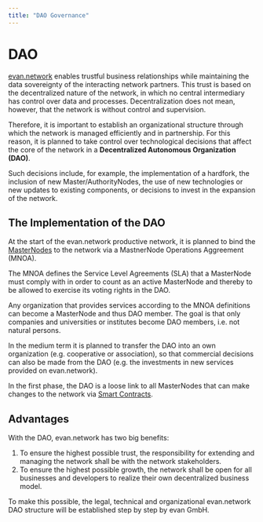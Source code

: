 ```yaml
---
title: "DAO Governance"
---
```

# DAO
[evan.network](https://evan.network/) enables trustful business relationships while maintaining the data sovereignty of the interacting network partners. This trust is based on the decentralized nature of the network, in which no central intermediary has control over data and processes. Decentralization does not mean, however, that the network is without control and supervision.

Therefore, it is important to establish an organizational structure through which the network is managed efficiently and in partnership. For this reason, it is planned to take control over technological decisions that affect the core of the network in a **Decentralized Autonomous Organization (DAO)**. 

Such decisions include, for example, the implementation of a hardfork, the inclusion of new Master/AuthorityNodes, the use of new technologies or new updates to existing components, or decisions to invest in the expansion of the network. 

## The Implementation of the DAO
At the start of the evan.network productive network, it is planned to bind the [MasterNodes](/doc/masternode) to the network via a MastnerNode Operations Aggreement (MNOA). 

The MNOA defines the Service Level Agreements (SLA) that a MasterNode must comply with in order to count as an active MasterNode and thereby to be allowed to exercise its voting rights in the DAO. 

Any organization that provides services according to the MNOA definitions can become a MasterNode and thus DAO member. The goal is that only companies and universities or institutes become DAO members, i.e. not natural persons. 

In the medium term it is planned to transfer the DAO into an own organization (e.g. cooperative or association), so that commercial decisions can also be made from the DAO (e.g. the investments in new services provided on evan.network). 

In the first phase, the DAO is a loose link to all MasterNodes that can make changes to the network via [Smart Contracts](/dev/smart-contracts).

## Advantages
With the DAO, evan.network has two big benefits:
1. To ensure the highest possible trust, the responsibility for extending and managing the network shall be with the network stakeholders.
2. To ensure the highest possible growth, the network shall be open for all businesses and developers to realize their own decentralized business model.

To make this possible, the legal, technical and organizational evan.network DAO structure will be established step by step by evan GmbH.

